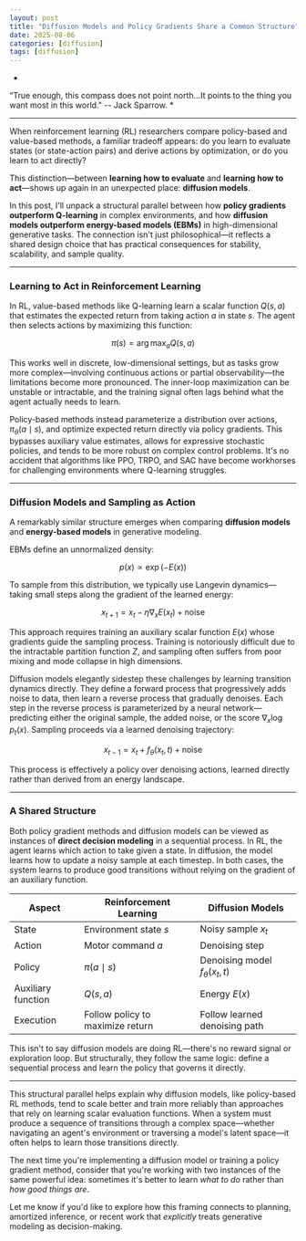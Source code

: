 ```yaml
---
layout: post
title: "Diffusion Models and Policy Gradients Share a Common Structure"
date: 2025-08-06
categories: [diffusion]
tags: [diffusion]
---
```


*
“True enough, this compass does not point north...It points to the thing you want most in this world." -- Jack Sparrow.
*

---

When reinforcement learning (RL) researchers compare policy-based and value-based methods, a familiar tradeoff appears: do you learn to evaluate states (or state-action pairs) and derive actions by optimization, or do you learn to act directly?

This distinction—between **learning how to evaluate** and **learning how to act**—shows up again in an unexpected place: **diffusion models**.

In this post, I'll unpack a structural parallel between how **policy gradients outperform Q-learning** in complex environments, and how **diffusion models outperform energy-based models (EBMs)** in high-dimensional generative tasks. The connection isn't just philosophical—it reflects a shared design choice that has practical consequences for stability, scalability, and sample quality.

---

### Learning to Act in Reinforcement Learning

In RL, value-based methods like Q-learning learn a scalar function $Q(s, a)$ that estimates the expected return from taking action $a$ in state $s$. The agent then selects actions by maximizing this function:

$$
\pi(s) = \arg\max_a Q(s, a)
$$

This works well in discrete, low-dimensional settings, but as tasks grow more complex—involving continuous actions or partial observability—the limitations become more pronounced. The inner-loop maximization can be unstable or intractable, and the training signal often lags behind what the agent actually needs to learn.

Policy-based methods instead parameterize a distribution over actions, $\pi_\theta(a \mid s)$, and optimize expected return directly via policy gradients. This bypasses auxiliary value estimates, allows for expressive stochastic policies, and tends to be more robust on complex control problems. It's no accident that algorithms like PPO, TRPO, and SAC have become workhorses for challenging environments where Q-learning struggles.

---

### Diffusion Models and Sampling as Action

A remarkably similar structure emerges when comparing **diffusion models** and **energy-based models** in generative modeling.

EBMs define an unnormalized density:

$$
p(x) \propto \exp(-E(x))
$$

To sample from this distribution, we typically use Langevin dynamics—taking small steps along the gradient of the learned energy:

$$
x_{t+1} = x_t - \eta \nabla_x E(x_t) + \text{noise}
$$

This approach requires training an auxiliary scalar function $E(x)$ whose gradients guide the sampling process. Training is notoriously difficult due to the intractable partition function $Z$, and sampling often suffers from poor mixing and mode collapse in high dimensions.

Diffusion models elegantly sidestep these challenges by learning transition dynamics directly. They define a forward process that progressively adds noise to data, then learn a reverse process that gradually denoises. Each step in the reverse process is parameterized by a neural network—predicting either the original sample, the added noise, or the score $\nabla_x \log p_t(x)$. Sampling proceeds via a learned denoising trajectory:

$$
x_{t-1} = x_t + f_\theta(x_t, t) + \text{noise}
$$

This process is effectively a policy over denoising actions, learned directly rather than derived from an energy landscape.

---

### A Shared Structure

Both policy gradient methods and diffusion models can be viewed as instances of **direct decision modeling** in a sequential process. In RL, the agent learns which action to take given a state. In diffusion, the model learns how to update a noisy sample at each timestep. In both cases, the system learns to produce good transitions without relying on the gradient of an auxiliary function.

| Aspect             | Reinforcement Learning           | Diffusion Models                   |
| ------------------ | -------------------------------- | ---------------------------------- |
| State              | Environment state $s$            | Noisy sample $x_t$                 |
| Action             | Motor command $a$                | Denoising step                     |
| Policy             | $\pi(a \mid s)$                  | Denoising model $f_\theta(x_t, t)$ |
| Auxiliary function | $Q(s, a)$                        | Energy $E(x)$                      |
| Execution          | Follow policy to maximize return | Follow learned denoising path      |

This isn't to say diffusion models are doing RL—there's no reward signal or exploration loop. But structurally, they follow the same logic: define a sequential process and learn the policy that governs it directly.

---

This structural parallel helps explain why diffusion models, like policy-based RL methods, tend to scale better and train more reliably than approaches that rely on learning scalar evaluation functions. When a system must produce a sequence of transitions through a complex space—whether navigating an agent's environment or traversing a model's latent space—it often helps to learn those transitions directly.

The next time you're implementing a diffusion model or training a policy gradient method, consider that you're working with two instances of the same powerful idea: sometimes it's better to learn *what to do* rather than *how good things are*.

Let me know if you'd like to explore how this framing connects to planning, amortized inference, or recent work that *explicitly* treats generative modeling as decision-making.